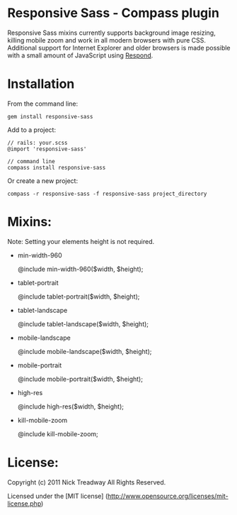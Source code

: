 Responsive Sass - Compass plugin
====================

Responsive Sass mixins currently supports background image resizing, killing mobile zoom and work in all modern browsers with pure CSS. Additional support 
for Internet Explorer and older browsers is made possible with a small amount 
of JavaScript using [Respond](http://github.com/scottjehl/Respond).


Installation
============

From the command line:

    gem install responsive-sass

Add to a project:

    // rails: your.scss
    @import 'responsive-sass'

    // command line
    compass install responsive-sass
    
Or create a new project:

    compass -r responsive-sass -f responsive-sass project_directory

Mixins:
======

Note: Setting your elements height is not required.

* min-width-960

    @include min-width-960($width, $height);

* tablet-portrait

    @include tablet-portrait($width, $height);
   
* tablet-landscape

    @include tablet-landscape($width, $height);
       
* mobile-landscape

    @include mobile-landscape($width, $height);
   
* mobile-portrait

    @include mobile-portrait($width, $height);
   
* high-res

    @include high-res($width, $height);
   
* kill-mobile-zoom

    @include kill-mobile-zoom;
    
License:
=======
Copyright (c) 2011 Nick Treadway
All Rights Reserved.

Licensed under the [MIT license] (http://www.opensource.org/licenses/mit-license.php)
